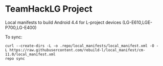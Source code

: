TeamHackLG Project
========================
Local manifests to build Android 4.4 for L-project devices (LG-E610,LGE-P700,LG-E400)

To sync:

    curl --create-dirs -L -o .repo/local_manifests/local_manifest.xml -O -L https://raw.githubusercontent.com/rebuild-l/local_manifest/cm-11.0/local_manifest.xml
    repo sync
